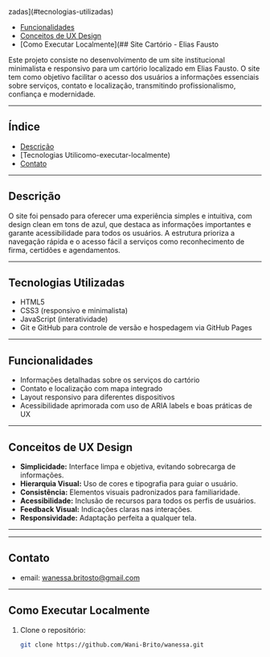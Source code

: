 zadas](#tecnologias-utilizadas)  
- [Funcionalidades](#funcionalidades)  
- [Conceitos de UX Design](#conceitos-de-ux-design)  
- [Como Executar Localmente](## Site Cartório - Elias Fausto

Este projeto consiste no desenvolvimento de um site institucional minimalista e responsivo para um cartório localizado em Elias Fausto. O site tem como objetivo facilitar o acesso dos usuários a informações essenciais sobre serviços, contato e localização, transmitindo profissionalismo, confiança e modernidade.

---

## Índice

- [Descrição](#descrição)  
- [Tecnologias Utilicomo-executar-localmente)  
- [Contato](#contato)  

---

## Descrição

O site foi pensado para oferecer uma experiência simples e intuitiva, com design clean em tons de azul, que destaca as informações importantes e garante acessibilidade para todos os usuários. A estrutura prioriza a navegação rápida e o acesso fácil a serviços como reconhecimento de firma, certidões e agendamentos.

---

## Tecnologias Utilizadas

- HTML5  
- CSS3 (responsivo e minimalista)  
- JavaScript (interatividade)  
- Git e GitHub para controle de versão e hospedagem via GitHub Pages

---

## Funcionalidades

- Informações detalhadas sobre os serviços do cartório  
- Contato e localização com mapa integrado  
- Layout responsivo para diferentes dispositivos  
- Acessibilidade aprimorada com uso de ARIA labels e boas práticas de UX

---

## Conceitos de UX Design

- **Simplicidade:** Interface limpa e objetiva, evitando sobrecarga de informações.  
- **Hierarquia Visual:** Uso de cores e tipografia para guiar o usuário.  
- **Consistência:** Elementos visuais padronizados para familiaridade.  
- **Acessibilidade:** Inclusão de recursos para todos os perfis de usuários.  
- **Feedback Visual:** Indicações claras nas interações.  
- **Responsividade:** Adaptação perfeita a qualquer tela.

---
---

## Contato

-   email: wanessa.britosto@gmail.com

---

## Como Executar Localmente

1. Clone o repositório:  
   ```bash
   git clone https://github.com/Wani-Brito/wanessa.git
